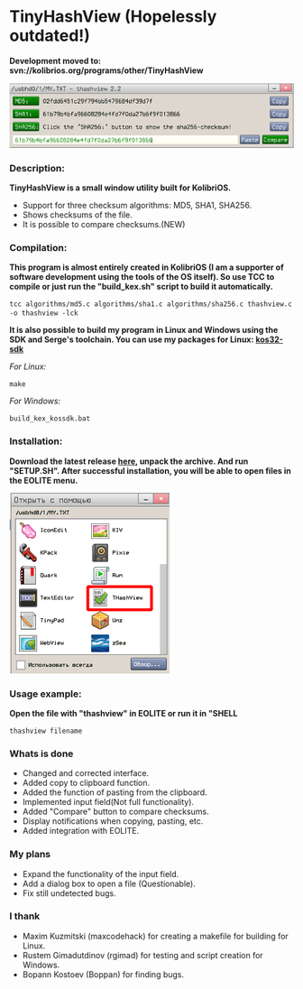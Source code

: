 # TinyHashView (Hopelessly outdated!)

**Development moved to: svn://kolibrios.org/programs/other/TinyHashView**

![Window screenshot](img/screen.png)

### Description:

**TinyHashView is a small window utility built for KolibriOS.**

- Support for three checksum algorithms: MD5, SHA1, SHA256.
- Shows checksums of the file.
- It is possible to compare checksums.(NEW)

### Compilation:

**This program is almost entirely created in KolibriOS (I am a supporter of software development using the tools of the OS itself). So use TCC to compile or just run the "build_kex.sh" script to build it automatically.**

    tcc algorithms/md5.c algorithms/sha1.c algorithms/sha256.c thashview.c -o thashview -lck
    
**It is also possible to build my program in Linux and Windows using the SDK and Serge's toolchain. You can use my packages for Linux: [kos32-sdk](https://github.com/turbocat2001/kos32-sdk-linux)**

*For Linux:*

    make

*For Windows:*
    
    build_kex_kossdk.bat   
    
### Installation:

**Download the latest release [here](https://github.com/turbocat2001/TinyHashView/releases/download/2.2/thashview-2.2.zip), unpack the archive. And run "SETUP.SH". After successful installation, you will be able to open files in the EOLITE menu.**

![Window screenshot](img/eolite_menu.png)
    
### Usage example:

**Open the file with "thashview" in EOLITE or run it in "SHELL**
    
    thashview filename

### Whats is done

- Changed and corrected interface.
- Added copy to clipboard function.
- Added the function of pasting from the clipboard.
- Implemented input field(Not full functionality).
- Added "Compare" button to compare checksums.
- Display notifications when copying, pasting, etc.
- Added integration with EOLITE.

### My plans
 
- Expand the functionality of the input field.
- Add a dialog box to open a file (Questionable). 
- Fix still undetected bugs. 

### I thank
- Maxim Kuzmitski (maxcodehack) for creating a makefile for building for Linux.
- Rustem Gimadutdinov (rgimad) for testing and script creation for Windows.
- Bopann Kostoev (Boppan) for finding bugs.






   
